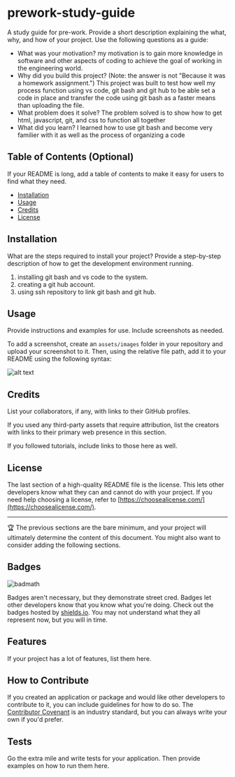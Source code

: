 # prework-study-guide
A study guide for pre-work.
Provide a short description explaining the what, why, and how of your project. Use the following questions as a guide:

- What was your motivation?
my motivation is to gain more knowledge in software and other aspects of coding to achieve the goal of working in the engineering world. 
- Why did you build this project? (Note: the answer is not "Because it was a homework assignment.")
This project was built to test how well my process function using vs code, git bash and git hub to be able set a code in place and transfer the code using git bash as a faster means than uploading the file. 
- What problem does it solve?
The problem solved is to show how to get html, javascript, git, and css to function all together 
- What did you learn?
I learned how to use git bash and become very familier with it as well as the process of organizing a code

## Table of Contents (Optional)

If your README is long, add a table of contents to make it easy for users to find what they need.

- [Installation](#installation)
- [Usage](#usage)
- [Credits](#credits)
- [License](#license)

## Installation

What are the steps required to install your project? Provide a step-by-step description of how to get the development environment running.

1. installing git bash and vs code to the system.
2. creating a git hub account.
3. using ssh repository to link git bash and git hub.

## Usage

Provide instructions and examples for use. Include screenshots as needed.

To add a screenshot, create an `assets/images` folder in your repository and upload your screenshot to it. Then, using the relative file path, add it to your README using the following syntax:

![alt text](assets/images/screenshot.png)

## Credits

List your collaborators, if any, with links to their GitHub profiles.

If you used any third-party assets that require attribution, list the creators with links to their primary web presence in this section.

If you followed tutorials, include links to those here as well.

## License

The last section of a high-quality README file is the license. This lets other developers know what they can and cannot do with your project. If you need help choosing a license, refer to [https://choosealicense.com/](https://choosealicense.com/).

---

🏆 The previous sections are the bare minimum, and your project will ultimately determine the content of this document. You might also want to consider adding the following sections.

## Badges

![badmath](https://img.shields.io/github/languages/top/nielsenjared/badmath)

Badges aren't necessary, but they demonstrate street cred. Badges let other developers know that you know what you're doing. Check out the badges hosted by [shields.io](https://shields.io/). You may not understand what they all represent now, but you will in time.

## Features

If your project has a lot of features, list them here.

## How to Contribute

If you created an application or package and would like other developers to contribute to it, you can include guidelines for how to do so. The [Contributor Covenant](https://www.contributor-covenant.org/) is an industry standard, but you can always write your own if you'd prefer.

## Tests

Go the extra mile and write tests for your application. Then provide examples on how to run them here.
